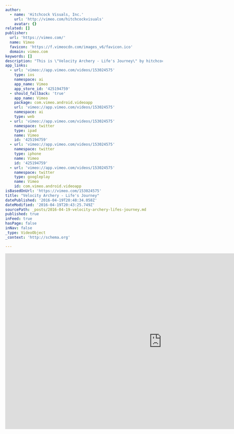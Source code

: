 ```yaml
---
author:
  - name: 'Hitchcock Visuals, Inc.'
    url: 'http://vimeo.com/hitchcockvisuals'
    avatar: {}
related: []
publisher:
  url: 'https://vimeo.com/'
  name: Vimeo
  favicon: 'https://f.vimeocdn.com/images_v6/favicon.ico'
  domain: vimeo.com
keywords: []
description: "This is \"Velocity Archery - Life's Journey\" by hitchcockvisuals on Vimeo, the home for high quality videos and the people who love them."
app_links:
  - url: 'vimeo://app.vimeo.com/videos/153024575'
    type: ios
    namespace: ai
    app_name: Vimeo
    app_store_id: '425194759'
  - should_fallback: 'true'
    app_name: Vimeo
    package: com.vimeo.android.videoapp
    url: 'vimeo://app.vimeo.com/videos/153024575'
    namespace: ai
    type: web
  - url: 'vimeo://app.vimeo.com/videos/153024575'
    namespace: twitter
    type: ipad
    name: Vimeo
    id: '425194759'
  - url: 'vimeo://app.vimeo.com/videos/153024575'
    namespace: twitter
    type: iphone
    name: Vimeo
    id: '425194759'
  - url: 'vimeo://app.vimeo.com/videos/153024575'
    namespace: twitter
    type: googleplay
    name: Vimeo
    id: com.vimeo.android.videoapp
isBasedOnUrl: 'https://vimeo.com/153024575'
title: "Velocity Archery - Life's Journey"
datePublished: '2016-04-19T20:48:34.058Z'
dateModified: '2016-04-19T20:43:25.749Z'
sourcePath: _posts/2016-04-19-velocity-archery-lifes-journey.md
published: true
inFeed: true
hasPage: false
inNav: false
_type: VideoObject
_context: 'http://schema.org'

---
```

<iframe src="https://cdn.embedly.com/widgets/media.html?src=https%3A%2F%2Fplayer.vimeo.com%2Fvideo%2F153024575&amp;url=https%3A%2F%2Fvimeo.com%2F153024575&amp;image=http%3A%2F%2Fi.vimeocdn.com%2Fvideo%2F553189904_1280.jpg&amp;key=b7d04c9b404c499eba89ee7072e1c4f7&amp;type=text%2Fhtml&amp;schema=vimeo" width="1000" height="563" scrolling="no" frameborder="0" allowfullscreen="" style=""></iframe>